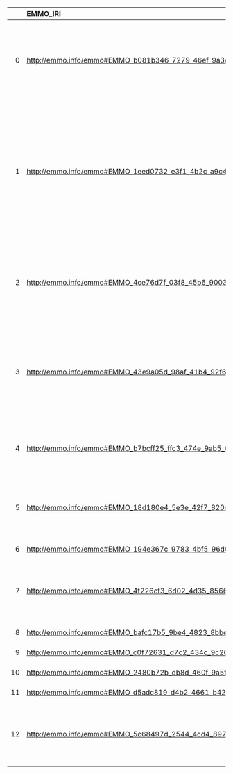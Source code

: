 |    | EMMO_IRI                                                        | EMMO_DESC                                                                                                                      | metadata4ing_IRI                                                | metadata4ing_DESC                                                          | metadata4ing_DEF                                                                                                                                                                                                                                                                                                                                                     |
|---:|:----------------------------------------------------------------|:-------------------------------------------------------------------------------------------------------------------------------|:----------------------------------------------------------------|:---------------------------------------------------------------------------|:---------------------------------------------------------------------------------------------------------------------------------------------------------------------------------------------------------------------------------------------------------------------------------------------------------------------------------------------------------------------|
|  0 | http://emmo.info/emmo#EMMO_b081b346_7279_46ef_9a3d_2c088fcd79f4 | {'iri': 'http://emmo.info/emmo#EMMO_b081b346_7279_46ef_9a3d_2c088fcd79f4'}                                                     | http://emmo.info/emmo#EMMO_b081b346_7279_46ef_9a3d_2c088fcd79f4 | {'iri': 'http://emmo.info/emmo#EMMO_b081b346_7279_46ef_9a3d_2c088fcd79f4'} | [locstr('MeasurementUnit, i.e., a Mathematical ReferenceUnit that stands for the standard reference magnitude of a specific class of measurement processes, defined and adopted by convention or by law', 'en')]                                                                                                                                                     |
|  1 | http://emmo.info/emmo#EMMO_1eed0732_e3f1_4b2c_a9c4_b4e75eeb5895 | {'label': None, 'prefLabel': 'Variable', 'altLabel': None, 'name': 'EMMO_1eed0732_e3f1_4b2c_a9c4_b4e75eeb5895'}                | http://www.molmod.info/semantics/pims-ii.ttl#Variable           | {'prefLabel': 'Variable', 'name': 'Variable'}                              | [locstr('Variable, i.e., a conventional that is employed for something to which values can be assigned (this may include different notations for the same variable including, e.g., computational representations); this is to be understood very generally, e.g., a variable may be an array or set of elements or have another kind of internal structure', 'en')] |
|  2 | http://emmo.info/emmo#EMMO_4ce76d7f_03f8_45b6_9003_90052a79bfaa | {'label': None, 'prefLabel': 'Numerical', 'altLabel': None, 'name': 'EMMO_4ce76d7f_03f8_45b6_9003_90052a79bfaa'}               | http://w3id.org/nfdi4ing/metadata4ing#NumericalAssignment       | {'prefLabel': 'Numerical'}                                                 | [locstr('Assignment by which a variable (e.g., a physical property) is assigned an si:Real quantity value (scalar x measurement unit) in some context (e.g., applied to some object of research)', 'en')]                                                                                                                                                            |
|  3 | http://emmo.info/emmo#EMMO_43e9a05d_98af_41b4_92f6_00f79a09bfce | {'label': None, 'prefLabel': 'Process', 'altLabel': None, 'name': 'EMMO_43e9a05d_98af_41b4_92f6_00f79a09bfce'}                 | http://purl.obolibrary.org/obo/BFO_0000015                      | {'label': 'Process', 'prefLabel': 'Process'}                               | ['p is a process if p is an occurrent that has temporal proper parts and for some time t, p specifically depends on some material entity at t. [BFO]', locstr("Process, i.e., a physical entity with a temporal evolution that 'has a meaning for the ontologist'", 'en')]                                                                                           |
|  4 | http://emmo.info/emmo#EMMO_b7bcff25_ffc3_474e_9ab5_01b1664bd4ba | {'label': None, 'prefLabel': 'Property', 'altLabel': None, 'name': 'EMMO_b7bcff25_ffc3_474e_9ab5_01b1664bd4ba'}                | http://www.molmod.info/semantics/pims-ii.ttl#Property           | {'name': 'Property'}                                                       | [locstr('Property, i.e., a variable that can be considered (as an investigated property, i.e., target property) within a processing step', 'en')]                                                                                                                                                                                                                    |
|  5 | http://emmo.info/emmo#EMMO_18d180e4_5e3e_42f7_820c_e08951223486 | {'label': None, 'prefLabel': 'Real', 'altLabel': None, 'name': 'EMMO_18d180e4_5e3e_42f7_820c_e08951223486'}                    | https://ptb.de/si/Real                                          | {'prefLabel': 'Real', 'name': 'Real'}                                      | [locstr('(Real value +- uncertainty) x measurement unit, i.e., a scalar value with a measurement unit and an uncertainty indication', 'en')]                                                                                                                                                                                                                         |
|  6 | http://emmo.info/emmo#EMMO_194e367c_9783_4bf5_96d0_9ad597d48d9a | {'label': None, 'prefLabel': 'DataSet', 'altLabel': None, 'name': 'EMMO_194e367c_9783_4bf5_96d0_9ad597d48d9a'}                 | http://www.w3.org/ns/dcat#Dataset                               | {'name': 'DataSet'}                                                        | []                                                                                                                                                                                                                                                                                                                                                                   |
|  7 | http://emmo.info/emmo#EMMO_4f226cf3_6d02_4d35_8566_a9e641bc6ff3 | {'label': None, 'prefLabel': 'Role', 'altLabel': 'HolisticPart', 'name': 'EMMO_4f226cf3_6d02_4d35_8566_a9e641bc6ff3'}          | http://www.w3.org/ns/prov#Role                                  | {'prefLabel': 'Role', 'name': 'Role'}                                      | [locstr('A role is the function of an entity or agent with respect to an activity, in the context of a usage, generation, invalidation, association, start, and end.', 'en')]                                                                                                                                                                                        |
|  8 | http://emmo.info/emmo#EMMO_bafc17b5_9be4_4823_8bbe_ab4e90b6738c | {'label': None, 'prefLabel': 'IntentionalProcess', 'altLabel': 'Project', 'name': 'EMMO_bafc17b5_9be4_4823_8bbe_ab4e90b6738c'} | https://schema.org/Project                                      | {'prefLabel': 'Project', 'name': 'Project'}                                | []                                                                                                                                                                                                                                                                                                                                                                   |
|  9 | http://emmo.info/emmo#EMMO_c0f72631_d7c2_434c_9c26_5c44123df682 | {'label': None, 'prefLabel': 'Organisation', 'altLabel': None, 'name': 'EMMO_c0f72631_d7c2_434c_9c26_5c44123df682'}            | http://xmlns.com/foaf/0.1/Organization                          | {'prefLabel': 'Organisation'}                                              | []                                                                                                                                                                                                                                                                                                                                                                   |
| 10 | http://emmo.info/emmo#EMMO_2480b72b_db8d_460f_9a5f_c2912f979046 | {'label': None, 'prefLabel': 'Agent', 'altLabel': None, 'name': 'EMMO_2480b72b_db8d_460f_9a5f_c2912f979046'}                   | http://xmlns.com/foaf/0.1/Agent                                 | {'label': 'Agent', 'prefLabel': 'Agent', 'name': 'Agent'}                  | []                                                                                                                                                                                                                                                                                                                                                                   |
| 11 | http://emmo.info/emmo#EMMO_d5adc819_d4b2_4661_b429_1705b75d5053 | {'label': None, 'prefLabel': 'Assignment', 'altLabel': None, 'name': 'EMMO_d5adc819_d4b2_4661_b429_1705b75d5053'}              | http://www.molmod.info/semantics/pims-ii.ttl#Assignment         | {'prefLabel': 'Assignment', 'name': 'Assignment'}                          | []                                                                                                                                                                                                                                                                                                                                                                   |
| 12 | http://emmo.info/emmo#EMMO_5c68497d_2544_4cd4_897b_1ea783c9f6fe | {'label': None, 'prefLabel': 'Tool', 'altLabel': None, 'name': 'EMMO_5c68497d_2544_4cd4_897b_1ea783c9f6fe'}                    | http://w3id.org/nfdi4ing/metadata4ing#Tool                      | {'prefLabel': 'Tool', 'name': 'Tool'}                                      | [locstr('Object that helps an agent perform an action (e.g., John wrote a book with a pen), i.e., an object of the relation schema:instrument or m4i:hasTool', 'en')]                                                                                                                                                                                                |